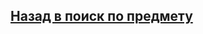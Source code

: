 ## [Назад в поиск по предмету](https://github.com/ifanzilka/Mathematics_KPFU/blob/master/links/analiticks_geometry/analiticks_geometry.md)
